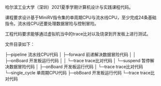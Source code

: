 哈尔滨工业大学（深圳）2021夏季学期计算机设计与实践课程代码。

课程要求设计基于MiniRV指令集的单周期CPU与流水线CPU，至少完成24条基础指令。流水线CPU还要处理数据冒险与控制冒险。

工程代码要求能够通过虚拟机当中的trace比对以及烧录到开发板上进行测试。

文件目录如下：

├─pipeline                           流水线CPU代码
│  ├─forward                       前递解决数据冒险代码
│  │  ├─onBoard 			    开发板运行代码
│  │  └─trace                        trace比对代码
│  └─suspend                      暂停解决数据冒险代码
│      ├─onBoard                  开发板运行代码
│      └─trace                         trace比对代码
└─single_cycle                      单周期CPU代码
    ├─obBoard                       开发板运行代码
    └─trace                              trace比对代码


